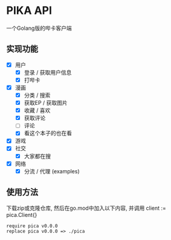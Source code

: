PIKA API
===========
一个Golang版的哔卡客户端

## 实现功能

- [x] 用户
  - [x] 登录 / 获取用户信息
  - [x] 打哔卡
- [x] 漫画
  - [x] 分类 / 搜索
  - [x] 获取EP / 获取图片
  - [x] 收藏 / 喜欢
  - [x] 获取评论
  - [ ] 评论
  - [x] 看这个本子的也在看
- [x] 游戏
- [x] 社交
  - [x] 大家都在搜
- [x] 网络
  - [x] 分流 / 代理 (examples)

## 使用方法

下载zip或克隆仓库, 然后在go.mod中加入以下内容, 并调用 client := pica.Client{}
```
require pica v0.0.0
replace pica v0.0.0 => ./pica
```
